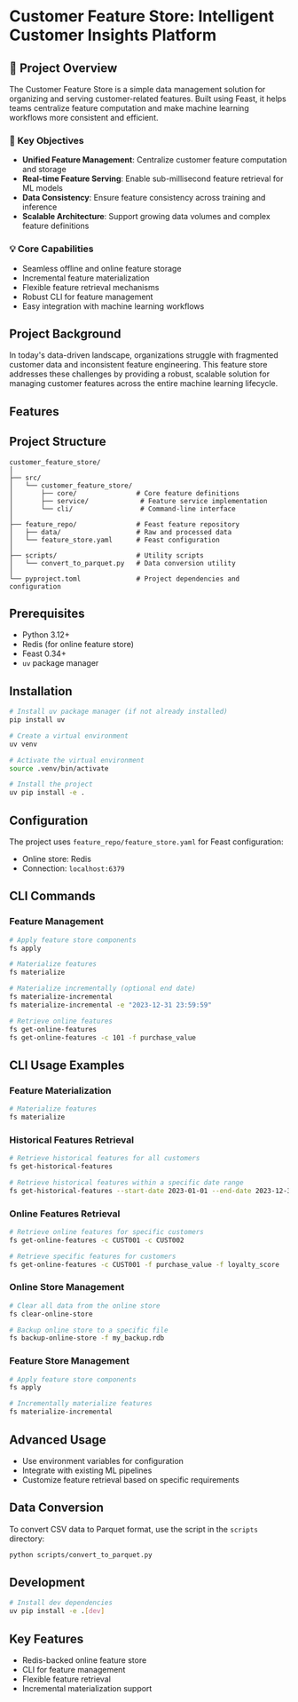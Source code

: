 # Customer Feature Store: Intelligent Customer Insights Platform

## 🚀 Project Overview

The Customer Feature Store is a simple data management solution for organizing and serving customer-related features. Built using Feast, it helps teams centralize feature computation and make machine learning workflows more consistent and efficient.

### 🌟 Key Objectives

- **Unified Feature Management**: Centralize customer feature computation and storage
- **Real-time Feature Serving**: Enable sub-millisecond feature retrieval for ML models
- **Data Consistency**: Ensure feature consistency across training and inference
- **Scalable Architecture**: Support growing data volumes and complex feature definitions

### 💡 Core Capabilities

- Seamless offline and online feature storage
- Incremental feature materialization
- Flexible feature retrieval mechanisms
- Robust CLI for feature management
- Easy integration with machine learning workflows

## Project Background

In today's data-driven landscape, organizations struggle with fragmented customer data and inconsistent feature engineering. This feature store addresses these challenges by providing a robust, scalable solution for managing customer features across the entire machine learning lifecycle.

## Features

## Project Structure

```
customer_feature_store/
│
├── src/
│   └── customer_feature_store/
│       ├── core/               # Core feature definitions
│       ├── service/             # Feature service implementation
│       └── cli/                 # Command-line interface
│
├── feature_repo/               # Feast feature repository
│   ├── data/                   # Raw and processed data
│   └── feature_store.yaml      # Feast configuration
│
├── scripts/                    # Utility scripts
│   └── convert_to_parquet.py   # Data conversion utility
│
└── pyproject.toml              # Project dependencies and configuration
```

## Prerequisites

- Python 3.12+
- Redis (for online feature store)
- Feast 0.34+
- `uv` package manager

## Installation

```bash
# Install uv package manager (if not already installed)
pip install uv

# Create a virtual environment
uv venv

# Activate the virtual environment
source .venv/bin/activate

# Install the project
uv pip install -e .
```

## Configuration

The project uses `feature_repo/feature_store.yaml` for Feast configuration:
- Online store: Redis
- Connection: `localhost:6379`

## CLI Commands

### Feature Management

```bash
# Apply feature store components
fs apply

# Materialize features
fs materialize

# Materialize incrementally (optional end date)
fs materialize-incremental
fs materialize-incremental -e "2023-12-31 23:59:59"

# Retrieve online features
fs get-online-features
fs get-online-features -c 101 -f purchase_value
```

## CLI Usage Examples

### Feature Materialization
```bash
# Materialize features
fs materialize
```

### Historical Features Retrieval
```bash
# Retrieve historical features for all customers
fs get-historical-features

# Retrieve historical features within a specific date range
fs get-historical-features --start-date 2023-01-01 --end-date 2023-12-31
```

### Online Features Retrieval
```bash
# Retrieve online features for specific customers
fs get-online-features -c CUST001 -c CUST002

# Retrieve specific features for customers
fs get-online-features -c CUST001 -f purchase_value -f loyalty_score
```

### Online Store Management
```bash
# Clear all data from the online store
fs clear-online-store

# Backup online store to a specific file
fs backup-online-store -f my_backup.rdb
```

### Feature Store Management
```bash
# Apply feature store components
fs apply

# Incrementally materialize features
fs materialize-incremental
```

## Advanced Usage

- Use environment variables for configuration
- Integrate with existing ML pipelines
- Customize feature retrieval based on specific requirements

## Data Conversion

To convert CSV data to Parquet format, use the script in the `scripts` directory:

```bash
python scripts/convert_to_parquet.py
```

## Development

```bash
# Install dev dependencies
uv pip install -e .[dev]
```

## Key Features

- Redis-backed online feature store
- CLI for feature management
- Flexible feature retrieval
- Incremental materialization support
